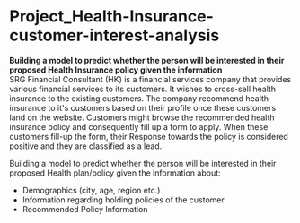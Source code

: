 # Project_Health-Insurance-customer-interest-analysis
 **Building a model to predict whether the person will be interested in their proposed Health Insurance policy given the information**  
 SRG Financial Consultant (HK) is a financial services company that provides various financial services to its customers. It wishes to cross-sell health insurance to the existing customers. The company recommend health insurance to it's customers based on their profile once these customers land on the website. Customers might browse the recommended health insurance policy and consequently fill up a form to apply. When these customers fill-up the form, their Response towards the policy is considered positive and they are classified as a lead.
 
Building a model to predict whether the person will be interested in their proposed Health plan/policy given the information about:  
- Demographics (city, age, region etc.)
- Information regarding holding policies of the customer
- Recommended Policy Information 
